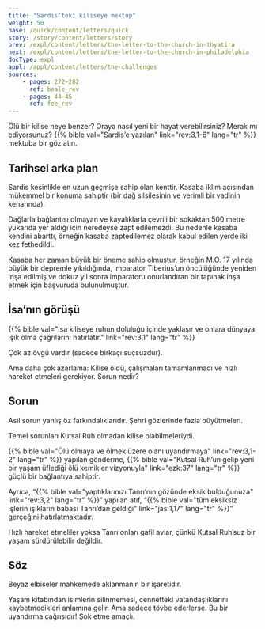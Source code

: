 ```yaml
---
title: "Sardis’teki kiliseye mektup"
weight: 50
base: /quick/content/letters/quick
story: /story/content/letters/story
prev: /expl/content/letters/the-letter-to-the-church-in-thyatira
next: /expl/content/letters/the-letter-to-the-church-in-philadelphia
docType: expl
appl: /appl/content/letters/the-challenges
sources: 
    - pages: 272–282
      ref: beale_rev
    - pages: 44–45
      ref: fee_rev
---
```


Ölü bir kilise neye benzer? Oraya nasıl yeni bir hayat verebilirsiniz? Merak mı ediyorsunuz? {{% bible val="Sardis’e yazılan" link="rev:3,1-6" lang="tr" %}} mektuba bir göz atın.

## Tarihsel arka plan

<a name="38d4"></a>
Sardis kesinlikle en uzun geçmişe sahip olan kenttir. Kasaba iklim açısından mükemmel bir konuma sahiptir (bir dağ silsilesinin ve verimli bir vadinin kenarında).

Dağlarla bağlantısı olmayan ve kayalıklarla çevrili bir sokaktan 500 metre yukarıda yer aldığı için neredeyse zapt edilemezdi. Bu nedenle kasaba kendini abarttı, örneğin kasaba zaptedilemez olarak kabul edilen yerde iki kez fethedildi.

Kasaba her zaman büyük bir öneme sahip olmuştur, örneğin M.Ö. 17 yılında büyük bir depremle yıkıldığında, imparator Tiberius’un öncülüğünde yeniden inşa edilmiş ve dokuz yıl sonra imparatoru onurlandıran bir tapınak inşa etmek için başvuruda bulunulmuştur.

## İsa’nın görüşü

<a name="4754"></a>
{{% bible val="İsa kiliseye ruhun doluluğu içinde yaklaşır ve onlara dünyaya ışık olma çağrılarını hatırlatır." link="rev:3,1" lang="tr" %}}

Çok az övgü vardır (sadece birkaçı suçsuzdur).

Ama daha çok azarlama: Kilise öldü, çalışmaları tamamlanmadı ve hızlı hareket etmeleri gerekiyor. Sorun nedir?

## Sorun

<a name="6a43"></a>
Asıl sorun yanlış öz farkındalıklarıdır. Şehri gözlerinde fazla büyütmeleri.

Temel sorunları Kutsal Ruh olmadan kilise olabilmeleriydi.

{{% bible val="Ölü olmaya ve ölmek üzere olanı uyandırmaya" link="rev:3,1-2" lang="tr" %}} yapılan gönderme, {{% bible val="Kutsal Ruh’un gelip yeni bir yaşam üflediği ölü kemikler vizyonuyla" link="ezk:37" lang="tr" %}} güçlü bir bağlantıya sahiptir.

Ayrıca, “{{% bible val="yaptıklarınızı Tanrı’nın gözünde eksik bulduğunuza" link="rev:3,2" lang="tr" %}}” yapılan atıf, “{{% bible val="tüm eksiksiz işlerin ışıkların babası Tanrı’dan geldiği" link="jas:1,17" lang="tr" %}}” gerçeğini hatırlatmaktadır.

Hızlı hareket etmeliler yoksa Tanrı onları gafil avlar, çünkü Kutsal Ruh’suz bir yaşam sürdürülebilir değildir.

## Söz

<a name="9a20"></a>
Beyaz elbiseler mahkemede aklanmanın bir işaretidir.

Yaşam kitabından isimlerin silinmemesi, cennetteki vatandaşlıklarını kaybetmedikleri anlamına gelir. Ama sadece tövbe ederlerse. Bu bir uyandırma çağrısıdır! Şok etme amaçlı.
